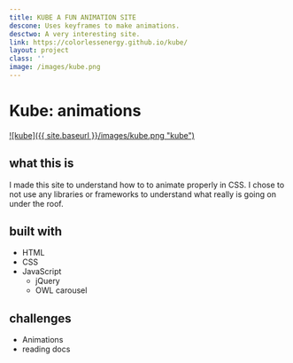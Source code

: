 ```yaml
---
title: KUBE A FUN ANIMATION SITE
descone: Uses keyframes to make animations.
desctwo: A very interesting site.
link: https://colorlessenergy.github.io/kube/
layout: project
class: ''
image: /images/kube.png
---
```


# Kube: animations

<a href="https://colorlessenergy.github.io/kube/">
    ![kube]({{ site.baseurl }}/images/kube.png "kube")
</a>

## what this is
<!-- this is a site to showcase a product. This site was made to understand how
to animate with CSS. -->

I made this site to understand how to to animate properly in
CSS. I chose to not use any libraries or frameworks to understand
what really is going on under the roof.


## built with

* HTML
* CSS
* JavaScript
  * jQuery
  * OWL carousel

## challenges

* Animations
* reading docs
